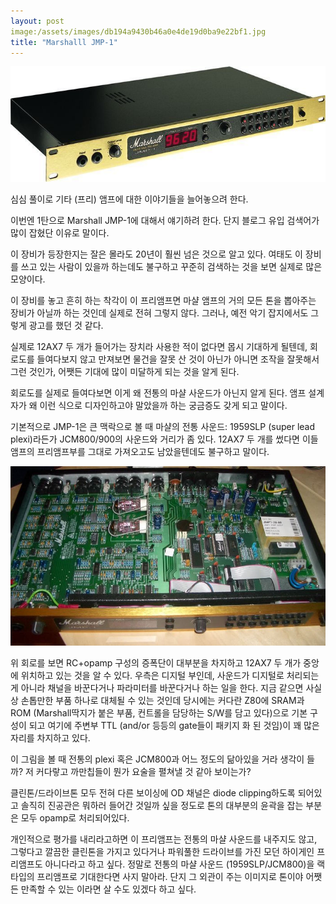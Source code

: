 ```yaml
---
layout: post
image:/assets/images/db194a9430b46a0e4de19d0ba9e22bf1.jpg
title: "Marshalll JMP-1"
---
```


![image](/assets/images/db194a9430b46a0e4de19d0ba9e22bf1.jpg)







심심 풀이로 기타 (프리) 앰프에 대한 이야기들을 늘어놓으려 한다. 




이번엔 1탄으로 Marshall JMP-1에 대해서 얘기하려 한다. 단지 블로그 유입 검색어가 많이 잡혔단 이유로 말이다.




이 장비가 등장한지는 잘은 몰라도 20년이 훨씬 넘은 것으로 알고 있다. 여태도 이 장비를 쓰고 있는 사람이 있을까 하는데도 불구하고 꾸준히 검색하는 것을 보면 실제로 많은 모양이다.




이 장비를 놓고 흔히 하는 착각이 이 프리앰프면 마샬 앰프의 거의 모든 톤을 뽑아주는 장비가 아닐까 하는 것인데 실제로 전혀 그렇지 않다. 그러나, 예전 악기 잡지에서도 그렇게 광고를 했던 것 같다.




실제로 12AX7 두 개가 들어가는 장치라 사용한 적이 없다면 몹시 기대하게 될텐데, 회로도를 들여다보지 않고 만져보면 물건을 잘못 산 것이 아닌가 아니면 조작을 잘못해서 그런 것인가, 어쨋든 기대에 많이 미달하게 되는 것을 알게 된다.




회로도를 실제로 들여다보면 이게 왜 전통의 마샬 사운드가 아닌지 알게 된다. 앰프 설계자가 왜 이런 식으로 디자인하고야 말았을까 하는 궁금증도 갖게 되고 말이다.




기본적으로 JMP-1은 큰 맥락으로 볼 때 마샬의 전통 사운드: 1959SLP (super lead plexi)라든가 JCM800/900의 사운드와 거리가 좀 있다. 12AX7 두 개를 썼다면 이들 앰프의 프리앰프부를 그대로 가져오고도 남았을텐데도 불구하고 말이다. 



![image](/assets/images/812d695a70b2ddecbc83153d7e14c53c.jpg)







위 회로를 보면 RC+opamp 구성의 증폭단이 대부분을 차지하고 12AX7 두 개가 중앙에 위치하고 있는 것을 알 수 있다. 우측은 디지털 부인데, 사운드가 디지털로 처리되는 게 아니라 채널을 바꾼다거나 파라미터를 바꾼다거나 하는 일을 한다. 지금 같으면 사실상 손톱만한 부품 하나로 대체될 수 있는 것인데 당시에는 커다란 Z80에 SRAM과 ROM (Marshall딱지가 붙은 부품, 컨트롤을 담당하는 S/W를 담고 있다)으로 기본 구성이 되고 여기에 주변부 TTL (and/or 등등의 gate들이 패키지 화 된 것임)이 꽤 많은 자리를 차지하고 있다. 




이 그림을 볼 때 전통의 plexi 혹은 JCM800과 어느 정도의 닮아있을 거라 생각이 들까? 저 커다랗고 까만칩들이 뭔가 요술을 펼쳐낼 것 같아 보이는가?




클린톤/드라이브톤 모두 전혀 다른 보이싱에 OD 채널은 diode clipping하도록 되어있고 솔직히 진공관은 뭐하러 들어간 것일까 싶을 정도로 톤의 대부분의 윤곽을 잡는 부분은 모두 opamp로 처리되어있다. 




개인적으로 평가를 내리라고하면 이 프리앰프는 전통의 마샬 사운드를 내주지도 않고, 그렇다고 깔끔한 클린톤을 가지고 있다거나 파워풀한 드라이브를 가진 모던 하이게인 프리앰프도 아니다라고 하고 싶다. 정말로 전통의 마샬 사운드 (1959SLP/JCM800)을 랙 타입의 프리앰프로 기대한다면 사지 말아라. 단지 그 외관이 주는 이미지로 톤이야 어쨋든 만족할 수 있는 이라면 살 수도 있겠다 하고 싶다. 






